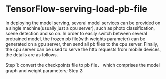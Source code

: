 # TensorFlow-serving-load-pb-file
In deploying the model serving, several model services can be provided on a single machine(usually just a cpu server), such as photo classification, scene detection and so on. In order to easily switch between several pretrained model, the frozen pb file(with weights parameter) can be generated on a gpu server, then send all pb files to the cpu server. Finally, the cpu server can be used to serve the http requests from mobile devices, the details are as follows.

Step 1: convert the checkpoints file to pb file， which comprises the model graph and weight parameters;
Step 2:
